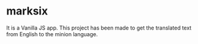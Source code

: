 # marksix
It is a Vanilla JS app.
This project has been made to get the translated text from English to the minion language.
